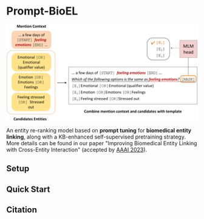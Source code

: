 # Prompt-BioEL
<p align="center">
  <img src="pic/re-ranker-v5.png" width="650"/>
</p>

An entity re-ranking model based on **prompt tuning** for **biomedical entity linking**,
along with a KB-enhanced self-supervised pretraining strategy.
More details can be found in our paper
"Improving Biomedical Entity Linking with Cross-Entity Interaction" (accepted by [AAAI 2023](https://aaai-23.aaai.org/)).


## Setup

## Quick Start

## Citation


